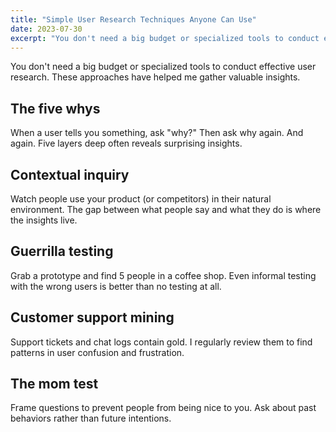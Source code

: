 ```yaml
---
title: "Simple User Research Techniques Anyone Can Use"
date: 2023-07-30
excerpt: "You don't need a big budget or specialized tools to conduct effective user research. These approaches have helped me gather valuable insights."
---
```


You don't need a big budget or specialized tools to conduct effective user research. These approaches have helped me gather valuable insights.

## The five whys

When a user tells you something, ask "why?" Then ask why again. And again. Five layers deep often reveals surprising insights.

## Contextual inquiry

Watch people use your product (or competitors) in their natural environment. The gap between what people say and what they do is where the insights live.

## Guerrilla testing

Grab a prototype and find 5 people in a coffee shop. Even informal testing with the wrong users is better than no testing at all.

## Customer support mining

Support tickets and chat logs contain gold. I regularly review them to find patterns in user confusion and frustration.

## The mom test

Frame questions to prevent people from being nice to you. Ask about past behaviors rather than future intentions. 